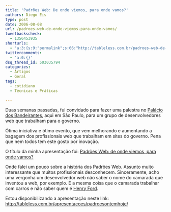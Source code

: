 ```yaml
---
title: 'Padrões Web: De onde viemos, para onde vamos?'
authors: Diego Eis
type: post
date: 2006-08-08
url: /padroes-web-de-onde-viemos-para-onde-vamos/
tweetbackscheck:
  - 1356453935
shorturls:
  - 'a:3:{s:9:"permalink";s:66:"http://tableless.com.br/padroes-web-de-onde-viemos-para-onde-vamos";s:7:"tinyurl";s:26:"http://tinyurl.com/3rkm72s";s:4:"isgd";s:19:"http://is.gd/lezaLP";}'
twittercomments:
  - 'a:0:{}'
dsq_thread_id: 503035794
categories:
  - Artigos
  - Geral
tags:
  - cotidiano
  - Técnicas e Práticas

---
```

Duas semanas passadas, fui convidado para fazer uma palestra no [Palácio dos Bandeirantes][1], aqui em São Paulo, para um grupo de desenvolvedores web que trabalham para o governo.
  
Ótima iniciativa e ótimo evento, que vem melhorando e aumentando a bagagem dos profissionais web que trabalham em sites do governo. Pena que nem todos tem este gosto por inovação.

O título da minha apresentação foi: [Padrões Web: de onde viemos, para onde vamos?][2]
  
Onde falei um pouco sobre a história dos Padrões Web. Assunto muito interessante que muitos profissionais desconhecem. Sinceramente, acho uma vergonha um desenvolvedor web não saber o nome do camarada que inventou a web, por exemplo. É a mesma coisa que o camarada trabalhar com carros e não saber quem é [Henry Ford][3].

Estou disponibilizando a apresentação neste link: <http://tableless.com.br/apresentacoes/padroesontemhoje/>

 [1]: http://pt.wikipedia.org/wiki/Pal%C3%A1cio_dos_Bandeirantes
 [2]: http://tableless.com.br/apresentacoes/padroesontemhoje/
 [3]: http://pt.wikipedia.org/wiki/Henry_Ford